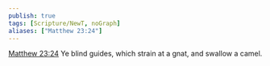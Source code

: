 ```yaml
---
publish: true
tags: [Scripture/NewT, noGraph]
aliases: ["Matthew 23:24"]
---
```

[Matthew 23:24](https://churchofjesuschrist.org/study/scriptures/nt/matt/23?lang=eng&id=p24#p24) Ye blind guides, which strain at a gnat, and swallow a camel.
